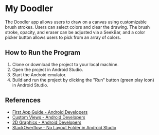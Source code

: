 # My Doodler

The Doodler app allows users to draw on a canvas using customizable brush strokes. Users can select colors and clear the drawing. The brush stroke, opacity, and eraser can be adjusted via a SeekBar, and a color picker button allows users to pick from an array of colors.

## How to Run the Program

1. Clone or download the project to your local machine.
2. Open the project in Android Studio.
3. Start the Android emulator.
4. Build and run the project by clicking the "Run" button (green play icon) in Android Studio.

## References
- [First App Guide - Android Developers](http://developer.android.com/training/basics/firstapp/index.html)
- [Custom Views - Android Developers](http://developer.android.com/training/custom-views/create-view.html)
- [2D Graphics - Android Developers](http://developer.android.com/guide/topics/graphics/2d-graphics.html)
- [StackOverflow - No Layout Folder in Android Studio](https://stackoverflow.com/questions/76095138/no-layout-folder-in-androidstudio)
